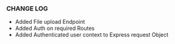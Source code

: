 ### CHANGE LOG

- Added File upload Endpoint
- Added Auth on required Routes
- Added Authenticated user context to Express request Object
